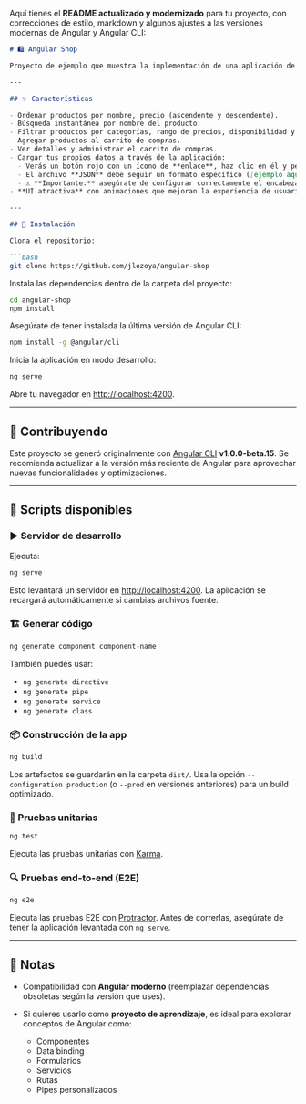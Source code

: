 Aquí tienes el **README actualizado y modernizado** para tu proyecto, con correcciones de estilo, markdown y algunos ajustes a las versiones modernas de Angular y Angular CLI:

````markdown
# 🛍️ Angular Shop

Proyecto de ejemplo que muestra la implementación de una aplicación de **comercio electrónico elegante, responsiva y compatible con navegadores modernos**, construida con **Angular**.

---

## ✨ Características

- Ordenar productos por nombre, precio (ascendente y descendente).
- Búsqueda instantánea por nombre del producto.
- Filtrar productos por categorías, rango de precios, disponibilidad y más filtros personalizados.
- Agregar productos al carrito de compras.
- Ver detalles y administrar el carrito de compras.
- Cargar tus propios datos a través de la aplicación:
  - Verás un botón rojo con un ícono de **enlace**, haz clic en él y pega la URL.
  - El archivo **JSON** debe seguir un formato específico ([ejemplo aquí](http://carlosroso.com/angular2-shop-json/)).
  - ⚠️ **Importante:** asegúrate de configurar correctamente el encabezado `Access-Control-Allow-Methods` en tu respuesta HTTP JSON.
- **UI atractiva** con animaciones que mejoran la experiencia de usuario (UX).

---

## 🚀 Instalación

Clona el repositorio:

```bash
git clone https://github.com/jlozoya/angular-shop
````

Instala las dependencias dentro de la carpeta del proyecto:

```bash
cd angular-shop
npm install
```

Asegúrate de tener instalada la última versión de Angular CLI:

```bash
npm install -g @angular/cli
```

Inicia la aplicación en modo desarrollo:

```bash
ng serve
```

Abre tu navegador en [http://localhost:4200](http://localhost:4200).

---

## 🤝 Contribuyendo

Este proyecto se generó originalmente con [Angular CLI](https://github.com/angular/angular-cli) **v1.0.0-beta.15**.
Se recomienda actualizar a la versión más reciente de Angular para aprovechar nuevas funcionalidades y optimizaciones.

---

## 📖 Scripts disponibles

### ▶️ Servidor de desarrollo

Ejecuta:

```bash
ng serve
```

Esto levantará un servidor en [http://localhost:4200](http://localhost:4200).
La aplicación se recargará automáticamente si cambias archivos fuente.

### 🏗️ Generar código

```bash
ng generate component component-name
```

También puedes usar:

* `ng generate directive`
* `ng generate pipe`
* `ng generate service`
* `ng generate class`

### 📦 Construcción de la app

```bash
ng build
```

Los artefactos se guardarán en la carpeta `dist/`.
Usa la opción `--configuration production` (o `--prod` en versiones anteriores) para un build optimizado.

### 🧪 Pruebas unitarias

```bash
ng test
```

Ejecuta las pruebas unitarias con [Karma](https://karma-runner.github.io).

### 🔍 Pruebas end-to-end (E2E)

```bash
ng e2e
```

Ejecuta las pruebas E2E con [Protractor](http://www.protractortest.org/).
Antes de correrlas, asegúrate de tener la aplicación levantada con `ng serve`.

---

## 📌 Notas

* Compatibilidad con **Angular moderno** (reemplazar dependencias obsoletas según la versión que uses).
* Si quieres usarlo como **proyecto de aprendizaje**, es ideal para explorar conceptos de Angular como:

  * Componentes
  * Data binding
  * Formularios
  * Servicios
  * Rutas
  * Pipes personalizados
